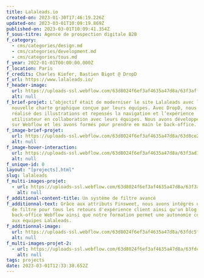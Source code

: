 ```yaml
---
title: Lalaleads.io
created-on: 2023-01-30T17:46:19.226Z
updated-on: 2023-03-01T10:09:19.869Z
published-on: 2023-03-01T10:09:41.354Z
f_sous-titre: Agence de prospection digitale B2B
f_category:
  - cms/categories/design.md
  - cms/categories/development.md
  - cms/categories/tous.md
f_year: 2022-01-01T00:00:00.000Z
f_location: Paris
f_credits: Charles Kiefer, Bastien Bigot @ DropD
f_url: https://www.lalaleads.io/
f_header-image:
  url: https://uploads-ssl.webflow.com/63d8024f6ef3af4635a47d8a/63f3aff1192b94da66992305_63f3aee736f12513c870c99e_img1.webp
  alt: null
f_brief-projet: L’objectif était de moderniser le site Lalaleads avec la
  nouvelle charte graphique conçue par leurs équipes. Avec DropD, nous avons
  réalisé des illustrations et repensés la navigation et l’expérience
  utilisateur en collaboration avec leurs équipes. Nous avons développé le site
  sur Webflow et les avons formés pour prendre en main le back-office.
f_image-brief-projet:
  url: https://uploads-ssl.webflow.com/63d8024f6ef3af4635a47d8a/63d8ce20f34469bb618a8ad0_amelioration%20continue.png
  alt: null
f_image-hover-interaction:
  url: https://uploads-ssl.webflow.com/63d8024f6ef3af4635a47d8a/63f3ad1142d1b75efb40140c_hoverimg.webp
  alt: null
f_unique-id: 0
layout: "[projects].html"
slug: lalaleads
f_multi-images-projet:
  - url: https://uploads-ssl.webflow.com/63d8024f6ef3af4635a47d8a/63f3aff8d1e333e585f3f5c8_63f3aee642d1b75be6403c7f_img4.webp
    alt: null
f_additional-content-title: Un système de filtre avancé
f_additionnal-text: Grâce aux attributs Finsweet, nous avons intégrés un système
  de filtre pour tous les retours d'expérience client ainsi qu'un blog. Le
  back-office Webflow ainsi que notre formation permet une autonomie complète
  aux équipes Lalaleads.
f_additionnal-image:
  url: https://uploads-ssl.webflow.com/63d8024f6ef3af4635a47d8a/63fdc5f9d91d0d448adcbe3d_img3.png
  alt: null
f_multi-images-projet-2:
  - url: https://uploads-ssl.webflow.com/63d8024f6ef3af4635a47d8a/63fdc619710e64b62b7c5c8e_img2.png
    alt: null
tags: projects
date: 2023-03-01T12:33:38.652Z
---
```


